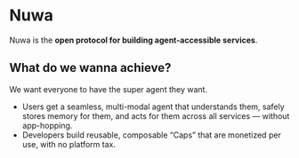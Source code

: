 # Nuwa

Nuwa is the **open protocol for building agent-accessible services**.

## What do we wanna achieve?
We want everyone to have the super agent they want.
- Users get a seamless, multi-modal agent that understands them, safely stores memory for them, and acts for them across all services — without app-hopping.
- Developers build reusable, composable “Caps” that are monetized per use, with no platform tax.
